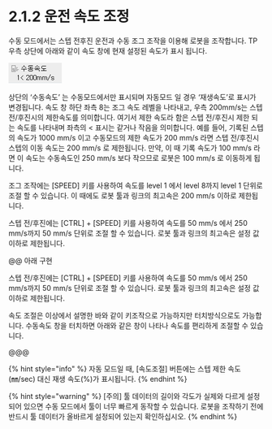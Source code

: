 ﻿# 2.1.2    운전 속도 조정

수동 모드에서는 스텝 전후진 운전과 수동 조그 조작을 이용해 로봇을 조작합니다. TP 우측 상단에 아래와 같이 속도 창에 현재 설정된 속도가 표시 됩니다.

![](../../_assets/tp630/sbar-spd-manual.png)

상단의 ‘수동속도’ 는 수동모드에서만 표시되며 자동모드 일 경우 ‘재생속도’로 표시가 변경됩니다. 속도 창 하단 좌측 8는 조그 속도 레벨을 나타내고, 우측 200mm/s는 스텝 전/후진시의 제한속도를 의미합니다. 
여기서 제한 속도라 함은 스텝 전/후진시 제한 되는 속도를 나타내며 좌측의 < 표시는 같거나 작음을 의미합니다. 예를 들어, 기록된 스텝의 속도가 1000 mm/s 이고 수동모드의 제한 속도가 200 mm/s 라면 스텝 전/후진시 스텝의 이동 속도는 200 mm/s 로 제한됩니다.
만약, 이 때 기록 속도가 100 mm/s 라면 이 속도는 수동속도인 250 mm/s 보다 작으므로 로봇은 100 mm/s 로 이동하게 됩니다.

조그 조작에는 [SPEED] 키를 사용하여 속도를 level 1 에서 level 8까지 level 1 단위로 조절 할 수 있습니다. 이 때에도 로봇 툴과 링크의 최고속은 200 mm/s 이하로 제한됩니다.

스텝 전/후진에는 [CTRL] + [SPEED] 키를 사용하여 속도를 50 mm/s 에서 250 mm/s까지 50 mm/s 단위로 조절 할 수 있습니다. 로봇 툴과 링크의 최고속은 설정 값 이하로 제한됩니다.

@@ 아래 구현

스텝 전/후진에는 [CTRL] + [SPEED] 키를 사용하여 속도를 50 mm/s 에서 250 mm/s까지 50 mm/s 단위로 조절 할 수 있습니다. 로봇 툴과 링크의 최고속은 설정 값 이하로 제한됩니다.

속도 조절은 이상에서 설명한 바와 같이 키조작으로 가능하지만 터치방식으로도 가능합니다. 수동속도 창을 터치하면 아래와 같은 창이 나타나 속도를 편리하게 조절할 수 있습니다.

@@@

{% hint style="info" %}
자동 모드일 때, \[속도조절\] 버튼에는 스텝 제한 속도\(㎜/sec\) 대신 재생 속도\(%\)가 표시됩니다.
{% endhint %}


{% hint style="warning" %}
\[주의\] 툴 데이터의 길이와 각도가 실제와 다르게 설정되어 있으면 수동 모드에서 툴이 너무 빠르게 동작할 수 있습니다. 로봇을 조작하기 전에 반드시 툴 데이터가 올바르게 설정되어 있는지 확인하십시오.
{% endhint %}



